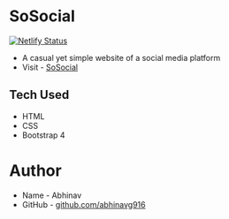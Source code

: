 # SoSocial
[![Netlify Status](https://api.netlify.com/api/v1/badges/6dddf680-9040-473d-bbb9-c681f18b7baf/deploy-status)](https://app.netlify.com/sites/flamboyant-northcutt-8eb420/deploys)

- A casual yet simple website of a social media platform
- Visit - [SoSocial](https://flamboyant-northcutt-8eb420.netlify.app/)

## Tech Used
- HTML
- CSS
- Bootstrap 4

# Author

- Name - Abhinav
- GitHub - [github.com/abhinavg916](https://github.com/abhinavg916)
